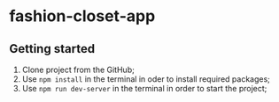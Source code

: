 # fashion-closet-app

## Getting started
1. Clone project from the GitHub;
2. Use ```npm install``` in the terminal in oder to install required packages;
3. Use ```npm run dev-server``` in the terminal in order to start the project;
